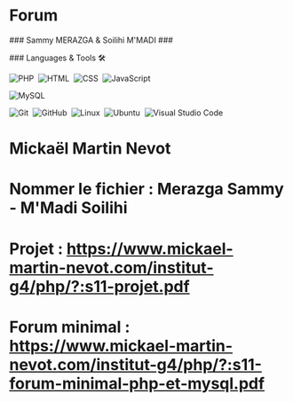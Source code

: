 # Forum

### Sammy MERAZGA & Soilihi M'MADI ###

### Languages & Tools 🛠

![PHP](https://img.shields.io/badge/-php-05122A?style=flat&logo=php)&nbsp;
![HTML](https://img.shields.io/badge/-html5-05122A?style=flat&logo=html5)&nbsp;
![CSS](https://img.shields.io/badge/-css3-05122A?style=flat&logo=css3)&nbsp;
![JavaScript](https://img.shields.io/badge/-Javascript-05122A?style=flat&logo=javascript)&nbsp;

![MySQL](https://img.shields.io/badge/-MySQL-05122A?style=flat&logo=mysql&logoColor=white)&nbsp;

![Git](https://img.shields.io/badge/-Git-05122A?style=flat&logo=git)&nbsp;
![GitHub](https://img.shields.io/badge/-GitHub-05122A?style=flat&logo=github)&nbsp;
![Linux](https://img.shields.io/badge/-Linux-05122A?style=flat&logo=linux&logoColor=white)&nbsp;
![Ubuntu](https://img.shields.io/badge/-ubuntu-05122A?style=flat&logo=ubuntu)&nbsp;
![Visual Studio Code](https://img.shields.io/badge/-Visual%20Studio%20Code-05122A?style=flat&logo=visual-studio-code&logoColor=007ACC)&nbsp;
# Mickaël Martin Nevot

# Nommer le fichier : Merazga Sammy - M'Madi Soilihi
# Projet : https://www.mickael-martin-nevot.com/institut-g4/php/?:s11-projet.pdf

# Forum minimal : https://www.mickael-martin-nevot.com/institut-g4/php/?:s11-forum-minimal-php-et-mysql.pdf
